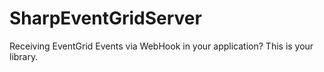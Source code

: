 # SharpEventGridServer
Receiving EventGrid Events via WebHook in your application? This is your library.
